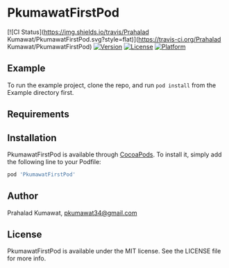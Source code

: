 # PkumawatFirstPod

[![CI Status](https://img.shields.io/travis/Prahalad Kumawat/PkumawatFirstPod.svg?style=flat)](https://travis-ci.org/Prahalad Kumawat/PkumawatFirstPod)
[![Version](https://img.shields.io/cocoapods/v/PkumawatFirstPod.svg?style=flat)](https://cocoapods.org/pods/PkumawatFirstPod)
[![License](https://img.shields.io/cocoapods/l/PkumawatFirstPod.svg?style=flat)](https://cocoapods.org/pods/PkumawatFirstPod)
[![Platform](https://img.shields.io/cocoapods/p/PkumawatFirstPod.svg?style=flat)](https://cocoapods.org/pods/PkumawatFirstPod)

## Example

To run the example project, clone the repo, and run `pod install` from the Example directory first.

## Requirements

## Installation

PkumawatFirstPod is available through [CocoaPods](https://cocoapods.org). To install
it, simply add the following line to your Podfile:

```ruby
pod 'PkumawatFirstPod'
```

## Author

Prahalad Kumawat, pkumawat34@gmail.com

## License

PkumawatFirstPod is available under the MIT license. See the LICENSE file for more info.
